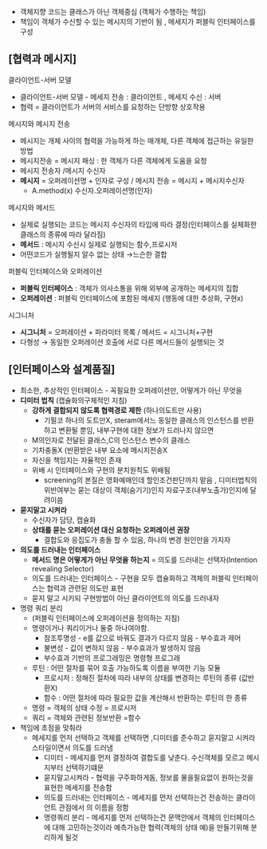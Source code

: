 - 객체지향 코드는 클래스가 아닌 객체중심 (객체가 수행하는 책임)
- 책임이 객체가 수신할 수 있는 메시지의 기반이 됨 , 메세지가 퍼블릭 인터페이스를 구성

## [협력과 메시지]

클라이언트-서버 모델

- 클라이언트-서버 모델 - 메세지 전송 : 클라이언트 , 메세지 수신 : 서버
- 협력 = 클라이언트가 서버의 서비스를 요청하는 단방향 상호작용

메시지와 메시지 전송

- 메시지는 개체 사이의 협력을 가능하게 하는 매개체, 다른 객체에 접근하는 유일한 방법
- 메시지전송 = 메시지 패싱 : 한 객체가 다른 객체에게 도움을 요청
- 메시지 전송자 /메시지 수신자
- **메시지** = 오퍼레이션명 + 인자로 구성 / 메시지 전송 = 메시지 + 메시지수신자
    - A.method(x) 수신자.오퍼레이션명(인자)

메시지와 메서드

- 실제로 실행되는 코드는 메시지 수신자의 타입에 따라 결정(인터페이스를 실체화한 클래스의 종류에 따라 달라짐)
- **메서드** : 메시지 수신시 실제로 실행되는 함수,프로시저
- 어떤코드가 실행될지 알수 없는 상태 →느슨한 결합

퍼블릭 인터페이스와 오퍼레이션

- **퍼블릭 인터페이스** : 객체가 의사소통을 위해 외부에 공개하는 메세지의 집합
- **오퍼레이션** : 퍼블릭 인터페이스에 포함된 메세지 (행동에 대한 추상화, 구현x)

시그니처

- **시그니처** = 오퍼레이션 + 파라미터 목록 / 메서드 = 시그니처+구현
- 다형성 → 동일한 오퍼레이션 호출에 서로 다른 메서드들이 실행되는 것

## [인터페이스와 설계품질]

- 최소한, 추상적인 인터페이스 - 꼭필요한 오퍼레이션만, 어떻게가 아닌 무엇을
- **디미터 법칙** (캡슐화의구체적인 지침)
    - **강하게 결합되지 않도록 협력경로 제한** (하나의도트만 사용)
        - 기필코 하나의 도트만X, steram에서느 동일한 클래스의 인스턴스를 반환하고 변환될 뿐임, 내부구현에 대한 정보가 드러나지 않으면
    - M의인자로 전달된 클래스,C의 인스턴스 변수의 클래스
    - 기차충돌X (반환받은 내부 요소에 메시지전송X
    - 자신을 책임지는 자율적인 존재
    - 위배 시 인터페이스와 구현의 분치원칙도 위배됨
        - screening의 본질은 영화예매인데 할인조건판단까지 맡음 , 디미터법칙의 위반여부는 묻는 대상이 객체(숨기기)인지 자료구조(내부노출가)인지에 달려이씀
- **묻지말고 시켜라**
    - 수신자가 담당, 캡슐화
    - **상태를 묻는 오퍼레이션 대신 요청하는 오퍼레이션 권장**
        - 결합도와 응집도가 충돌 할 수 있음, 하나의 변경 원인만을 가지자
- **의도를 드러내는 인터페이스**
    - **메서드 명은 어떻게가 아닌 무엇을 하는지**  = 의도를 드러내는 선택자(Intention revealing Selector)
    - 의도를 드러내는 인터페이스 - 구현을 모두 캡슐화하고 객체의 퍼블릭 인터페이스는 협력과 관련된 의도만 표현
    - 묻지 말고 시키되 구현방법이 아닌 클라이언트의 의도를 드러내자
- 명령 쿼리 분리
    - (퍼블릭 인터페이스에 오퍼레이션을 정의하는 지침)
    - 명령이거나 쿼리이거나 둘중 하나여야함.
        - 참조투명성 - e를 값으로 바꿔도 결과가 다르지 않음 -  부수효과 제어
        - 불변성 - 값이 변하지 않음 - 부수효과가 발생하지 않음
        - 부수효과 기반의 프로그래밍은 명령형 프로그래
    - 루틴 : 어떤 절차를 묶어 호출 가능하도록 이름을 부여한 기능 모듈
        - 프로시저 : 정해진 절차에 따라 내부의 상태를 변경하는 루틴의 종류 (값반환X)
        - 함수 : 어떤 절차에 따라 필요한 값을 계산해서 반환하는 루틴의 한 종류
    - 명령 = 객체의 상태 수정 = 프로시저
    - 쿼리 = 객체와 관련된 정보반환 =함수
- 책임에 초점을 맞춰라
    - 메세지를 먼저 선택하고 객체를 선택하면 ,디미터를 준수하고 묻지말고 시켜라 스타일이면서 의도를 드러냄
        - 디미터 - 메세지를 먼저 결정하여 결합도를 낮춘다. 수신객체를 모르고 메시지부터 선택하기떄문
        - 묻지말고시켜라 - 협력을 구주화하게돔, 정보를 물을필요없이 원하는것을 표현한 메세지를 전송함
        - 의도를 드러내는 인터페이스 - 메세지를 먼저 선택하는건 전송하는 클라이언트 관점에서 의 이름을 정함
        - 명령쿼리 분리 - 메세지를 먼저 선택하는건 문맥안에서 객체의 인터페이스에 대해 고민하는것이라 예측가능한 협력(객체의 상태 예)을 만들기위해 분리하게 될것
